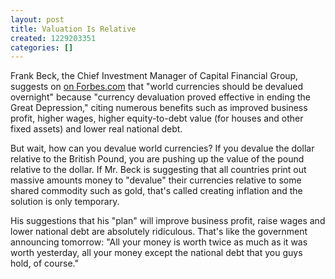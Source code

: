 ```yaml
---
layout: post
title: Valuation Is Relative
created: 1229203351
categories: []
---
```

Frank Beck, the Chief Investment Manager of Capital Financial Group, suggests on [on Forbes.com](http://www.forbes.com/finance/2008/12/09/dollar-devaluation-gold-pf-ii-in_fb_1209soapbox_inl.html) that "world currencies should be devalued overnight" because "currency devaluation proved effective in ending the Great Depression," citing numerous benefits such as improved business profit, higher wages, higher equity-to-debt value (for houses and other fixed assets) and lower real national debt.

But wait, how can you devalue world currencies? If you devalue the dollar relative to the British Pound, you are pushing up the value of the pound relative to the dollar. If Mr. Beck is suggesting that all countries print out massive amounts money to "devalue" their currencies relative to some shared commodity such as gold, that's called creating inflation and the solution is only temporary.

His suggestions that his "plan" will improve business profit, raise wages and lower national debt are absolutely ridiculous. That's like the government announcing tomorrow: "All your money is worth twice as much as it was worth yesterday, all your money except the national debt that you guys hold, of course."
